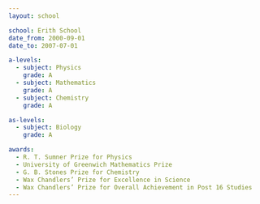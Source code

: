```yaml
---
layout: school

school: Erith School
date_from: 2000-09-01
date_to: 2007-07-01

a-levels:
  - subject: Physics
    grade: A
  - subject: Mathematics
    grade: A
  - subject: Chemistry
    grade: A

as-levels:
  - subject: Biology
    grade: A

awards:
  - R. T. Sumner Prize for Physics
  - University of Greenwich Mathematics Prize
  - G. B. Stones Prize for Chemistry
  - Wax Chandlers’ Prize for Excellence in Science
  - Wax Chandlers’ Prize for Overall Achievement in Post 16 Studies
---
```


